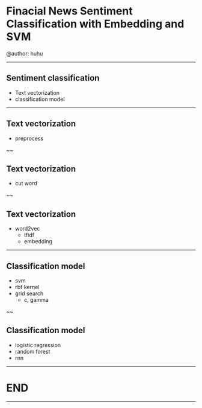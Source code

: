 # Finacial News Sentiment Classification with Embedding and SVM

@author: huhu

---

## Sentiment classification

- Text vectorization
- classification model

---

## Text vectorization

- preprocess

~~

## Text vectorization

- cut word

~~

## Text vectorization

- word2vec 
  + tfidf
  + embedding

---

## Classification model

- svm
- rbf kernel
- grid search
  + c, gamma

~~ 

## Classification model

- logistic regression
- random forest
- rnn

---

# END

---